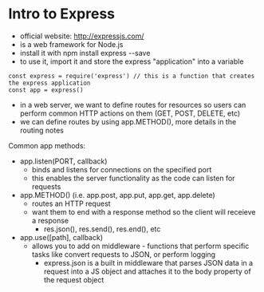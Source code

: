 # Intro to Express

- official website: http://expressjs.com/
- is a web framework for Node.js
- install it with npm install express --save
- to use it, import it and store the express "application" into a variable
```
const express = require('express') // this is a function that creates the express application
const app = express()
```

- in a web server, we want to define routes for resources so users can perform common HTTP actions on them (GET, POST, DELETE, etc)
- we can define routes by using app.METHOD(), more details in the routing notes

Common app methods:

- app.listen(PORT, callback)
    - binds and listens for connections on the specified port
    - this enables the server functionality as the code can listen for requests
- app.METHOD() (i.e. app.post, app.put, app.get, app.delete)
    - routes an HTTP request
    - want them to end with a response method so the client will receieve a response
        - res.json(), res.send(), res.end(), etc
- app.use([path], callback)
    - allows you to add on middleware - functions that perform specific tasks like convert requests to JSON, or perform logging
        - express.json is a built in middleware that parses JSON data in a request into a JS object and attaches it to the body property of the request object